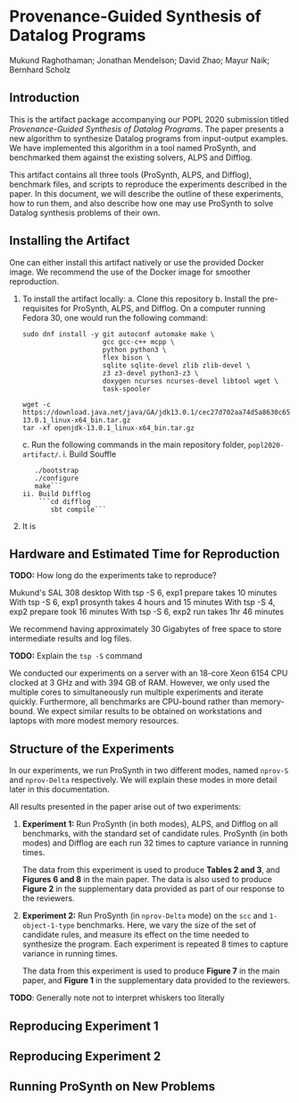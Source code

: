 Provenance-Guided Synthesis of Datalog Programs
===============================================

Mukund Raghothaman; Jonathan Mendelson; David Zhao; Mayur Naik; Bernhard Scholz

Introduction
------------

This is the artifact package accompanying our POPL 2020 submission titled _Provenance-Guided Synthesis of Datalog
Programs_. The paper presents a new algorithm to synthesize Datalog programs from input-output examples. We have
implemented this algorithm in a tool named ProSynth, and benchmarked them against the existing solvers, ALPS and
Difflog.

This artifact contains all three tools (ProSynth, ALPS, and Difflog), benchmark files, and scripts to reproduce the
experiments described in the paper. In this document, we will describe the outline of these experiments, how to run
them, and also describe how one may use ProSynth to solve Datalog synthesis problems of their own.

Installing the Artifact
-----------------------

One can either install this artifact natively or use the provided Docker image. We recommend the use of the Docker image
for smoother reproduction.

1. To install the artifact locally:
   a. Clone this repository
   b. Install the pre-requisites for ProSynth, ALPS, and Difflog. On a computer running Fedora 30, one would run the
      following command:
      ```
      sudo dnf install -y git autoconf automake make \
                          gcc gcc-c++ mcpp \
                          python python3 \
                          flex bison \
                          sqlite sqlite-devel zlib zlib-devel \
                          z3 z3-devel python3-z3 \
                          doxygen ncurses ncurses-devel libtool wget \
                          task-spooler

      wget -c https://download.java.net/java/GA/jdk13.0.1/cec27d702aa74d5a8630c65ae61e4305/9/GPL/openjdk-13.0.1_linux-x64_bin.tar.gz
      tar -xf openjdk-13.0.1_linux-x64_bin.tar.gz
      ```
   c. Run the following commands in the main repository folder, `popl2020-artifact/`.
      i. Build Souffle
      ```cd prosynth/souffle
         ./bootstrap
         ./configure
         make```
      ii. Build Difflog
          ```cd difflog
             sbt compile```

2. It is 

Hardware and Estimated Time for Reproduction
--------------------------------------------

__TODO:__ How long do the experiments take to reproduce?

Mukund's SAL 308 desktop
With tsp -S 6, exp1 prepare takes 10 minutes
With tsp -S 6, exp1 prosynth takes 4 hours and 15 minutes
With tsp -S 4, exp2 prepare took 16 minutes
With tsp -S 6, exp2 run takes 1hr 46 minutes

We recommend having approximately 30 Gigabytes of free space to store intermediate results and log files.

__TODO:__ Explain the `tsp -S` command

We conducted our experiments on a server with an 18-core Xeon 6154 CPU clocked at 3 GHz and with 394 GB of RAM. However,
we only used the multiple cores to simultaneously run multiple experiments and iterate quickly. Furthermore, all
benchmarks are CPU-bound rather than memory-bound. We expect similar results to be obtained on workstations and laptops
with more modest memory resources.

Structure of the Experiments
----------------------------

In our experiments, we run ProSynth in two different modes, named `nprov-S` and `nprov-Delta` respectively. We will
explain these modes in more detail later in this documentation.

All results presented in the paper arise out of two experiments:

1. __Experiment 1:__ Run ProSynth (in both modes), ALPS, and Difflog on all benchmarks, with the standard set of
   candidate rules. ProSynth (in both modes) and Difflog are each run 32 times to capture variance in running times.

   The data from this experiment is used to produce __Tables 2 and 3__, and __Figures 6 and 8__ in the main paper. The
   data is also used to produce __Figure 2__ in the supplementary data provided as part of our response to the
   reviewers.

2. __Experiment 2:__ Run ProSynth (in `nprov-Delta` mode) on the `scc` and `1-object-1-type` benchmarks. Here, we vary
   the size of the set of candidate rules, and measure its effect on the time needed to synthesize the program. Each
   experiment is repeated 8 times to capture variance in running times.

   The data from this experiment is used to produce __Figure 7__ in the main paper, and __Figure 1__ in the
   supplementary data provided to the reviewers.

__TODO__: Generally note not to interpret whiskers too literally

Reproducing Experiment 1
------------------------

Reproducing Experiment 2
------------------------

Running ProSynth on New Problems
--------------------------------


